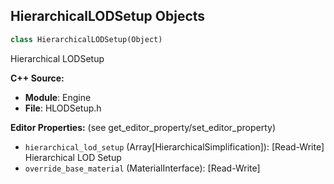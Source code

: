 ## HierarchicalLODSetup Objects

```python
class HierarchicalLODSetup(Object)
```

Hierarchical LODSetup

**C++ Source:**

- **Module**: Engine
- **File**: HLODSetup.h

**Editor Properties:** (see get_editor_property/set_editor_property)

- ``hierarchical_lod_setup`` (Array[HierarchicalSimplification]):  [Read-Write] Hierarchical LOD Setup
- ``override_base_material`` (MaterialInterface):  [Read-Write]

<a id="unreal.AnimationDataController"></a>